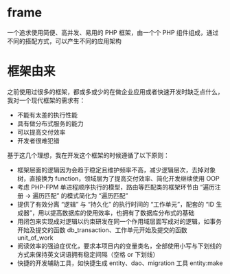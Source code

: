 # frame
一个追求使用简便、高并发、易用的 PHP 框架，由一个个 PHP 组件组成，通过不同的搭配方式，可以产生不同的应用架构

# 框架由来

之前使用过很多的框架，都或多或少的在做企业应用或者快速开发时缺乏点什么，我对一个现代框架的需求有：

* 不能有太差的执行性能
* 具有做分布式服务的能力
* 可以提高交付效率
* 开发者很难犯错

基于这几个理想，我在开发这个框架的时候遵循了以下原则：

* 框架层面的逻辑因为会趋于稳定且维护频率不高，减少逻辑层次，去掉对象树，直接换为 function，领域层为了提高交付效率、简化开发继续使用 OOP
* 考虑 PHP-FPM 单进程顺序执行的模型，路由等匹配类的框架环节由 “遍历注册 -> 遍历匹配” 的模式简化为 “遍历匹配”
* 提供了有效分离 “逻辑” 与 “持久化” 的执行时间的 “工作单元”，配套的 “ID 生成器”，用以提高数据库的使用效率，也拥有了数据库分布式的基础
* 用闭包来实现成对逻辑以约束研发在同一个作用域层面写成对的逻辑，如事务开始及提交的函数 db_transaction、工作单元开始及提交的函数 unit_of_work
* 阅读效率的强迫症优化，要求本项目内的变量类名，全部使用小写与下划线的方式来保持英文词语拥有稳定间隔（空格 or 下划线）
* 快捷的开发辅助工具，如快捷生成 entity、dao、migration 工具 entity:make
